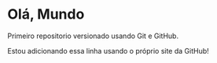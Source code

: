 # Olá, Mundo
 Primeiro repositorio versionado usando Git e GitHub.

Estou adicionando essa linha usando o próprio site da GitHub!
